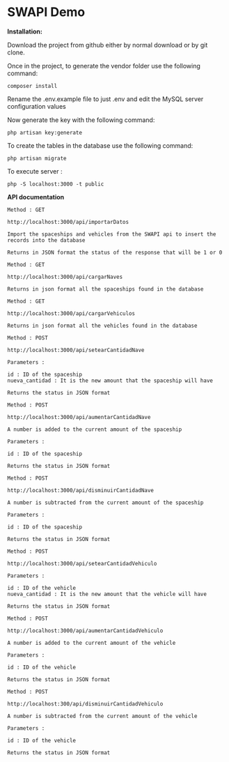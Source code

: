 # SWAPI Demo

**Installation:**

Download the project from github either by normal download or by git clone.

Once in the project, to generate the vendor folder use the following command:

```
composer install
```

Rename the .env.example file to just .env and edit the MySQL server configuration values

Now generate the key with the following command:

```
php artisan key:generate
```

To create the tables in the database use the following command:

```
php artisan migrate 
```
To execute server : 

```
php -S localhost:3000 -t public
```

**API documentation**

```
Method : GET

http://localhost:3000/api/importarDatos

Import the spaceships and vehicles from the SWAPI api to insert the records into the database

Returns in JSON format the status of the response that will be 1 or 0
```

```
Method : GET

http://localhost:3000/api/cargarNaves

Returns in json format all the spaceships found in the database
```

```
Method : GET

http://localhost:3000/api/cargarVehiculos

Returns in json format all the vehicles found in the database
```

```
Method : POST

http://localhost:3000/api/setearCantidadNave

Parameters :

id : ID of the spaceship
nueva_cantidad : It is the new amount that the spaceship will have

Returns the status in JSON format
```

```
Method : POST

http://localhost:3000/api/aumentarCantidadNave

A number is added to the current amount of the spaceship

Parameters :

id : ID of the spaceship

Returns the status in JSON format
```

```
Method : POST

http://localhost:3000/api/disminuirCantidadNave

A number is subtracted from the current amount of the spaceship

Parameters :

id : ID of the spaceship

Returns the status in JSON format
```

```
Method : POST

http://localhost:3000/api/setearCantidadVehiculo

Parameters :

id : ID of the vehicle
nueva_cantidad : It is the new amount that the vehicle will have

Returns the status in JSON format
```

```
Method : POST

http://localhost:3000/api/aumentarCantidadVehiculo

A number is added to the current amount of the vehicle

Parameters :

id : ID of the vehicle

Returns the status in JSON format
```

```
Method : POST

http://localhost:300/api/disminuirCantidadVehiculo

A number is subtracted from the current amount of the vehicle

Parameters :

id : ID of the vehicle

Returns the status in JSON format
```
